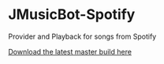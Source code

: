 # JMusicBot-Spotify
Provider and Playback for songs from Spotify

[Download the latest master build here](https://felixgail.github.io/CircleCIArtifactProvider/index.html?vcs-type=github&user=BjoernPetersen&project=JMusicBot-YouTube&build=latest&branch=master&filter=successful&path=root/app/jar/musicbot-spotify.jar&token=)
